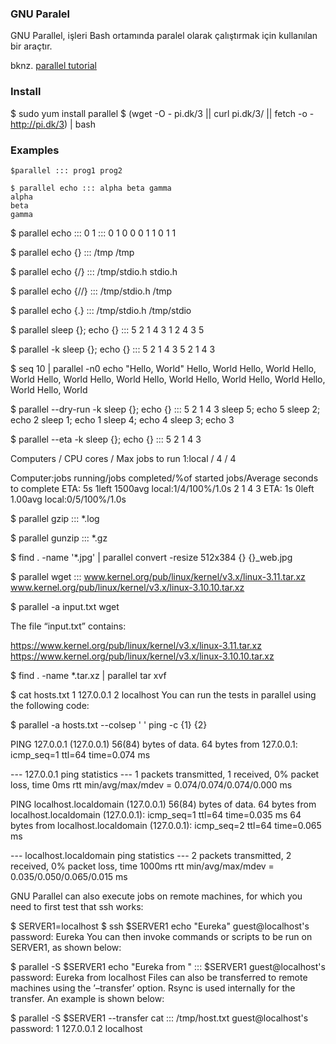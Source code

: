 ### GNU Paralel

GNU Parallel, işleri Bash ortamında paralel olarak çalıştırmak için kullanılan bir araçtır.

bknz. [parallel tutorial](https://www.gnu.org/software/parallel/parallel_tutorial.html)

### Install

   $ sudo yum install parallel
   $ (wget -O - pi.dk/3 || curl pi.dk/3/ ||    fetch -o - http://pi.dk/3) | bash

### Examples

    $parallel ::: prog1 prog2

    $ parallel echo ::: alpha beta gamma
    alpha
    beta
    gamma

$ parallel echo ::: 0 1 ::: 0 1
0 0
0 1
1 0
1 1

$ parallel echo {} ::: /tmp
/tmp

$ parallel echo {/} ::: /tmp/stdio.h
stdio.h

$ parallel echo {//} ::: /tmp/stdio.h
/tmp

$ parallel echo {.} ::: /tmp/stdio.h
/tmp/stdio

$ parallel sleep {}\; echo {} ::: 5 2 1 4 3
1
2
4
3
5

$ parallel -k sleep {}\; echo {} ::: 5 2 1 4 3
5
2
1
4
3

$ seq 10 | parallel -n0 echo "Hello, World"
Hello, World
Hello, World
Hello, World
Hello, World
Hello, World
Hello, World
Hello, World
Hello, World
Hello, World
Hello, World

$ parallel --dry-run -k sleep {}\; echo {} ::: 5 2 1 4 3
sleep 5; echo 5
sleep 2; echo 2
sleep 1; echo 1
sleep 4; echo 4
sleep 3; echo 3

$ parallel --eta -k sleep {}\; echo {} ::: 5 2 1 4 3

Computers / CPU cores / Max jobs to run
1:local / 4 / 4

Computer:jobs running/jobs completed/%of started jobs/Average seconds to complete
ETA: 5s 1left 1500avg  local:1/4/100%/1.0s 
2
1
4
3
ETA: 1s 0left 1.00avg  local:0/5/100%/1.0s 

$ parallel gzip ::: *.log

$ parallel gunzip ::: *.gz

$ find . -name '*.jpg' | parallel convert -resize 512x384 {} {}_web.jpg

$ parallel wget ::: www.kernel.org/pub/linux/kernel/v3.x/linux-3.11.tar.xz \
                    www.kernel.org/pub/linux/kernel/v3.x/linux-3.10.10.tar.xz

$ parallel -a input.txt wget

The file “input.txt” contains:

https://www.kernel.org/pub/linux/kernel/v3.x/linux-3.11.tar.xz
https://www.kernel.org/pub/linux/kernel/v3.x/linux-3.10.10.tar.xz

$ find . -name \*.tar.xz | parallel tar xvf

$ cat hosts.txt 
1 127.0.0.1
2 localhost
You can run the tests in parallel using the following code:

$ parallel -a hosts.txt --colsep ' ' ping -c {1} {2}

PING 127.0.0.1 (127.0.0.1) 56(84) bytes of data.
64 bytes from 127.0.0.1: icmp_seq=1 ttl=64 time=0.074 ms

--- 127.0.0.1 ping statistics ---
1 packets transmitted, 1 received, 0% packet loss, time 0ms
rtt min/avg/max/mdev = 0.074/0.074/0.074/0.000 ms

PING localhost.localdomain (127.0.0.1) 56(84) bytes of data.
64 bytes from localhost.localdomain (127.0.0.1): icmp_seq=1 ttl=64 time=0.035 ms
64 bytes from localhost.localdomain (127.0.0.1): icmp_seq=2 ttl=64 time=0.065 ms

--- localhost.localdomain ping statistics ---
2 packets transmitted, 2 received, 0% packet loss, time 1000ms
rtt min/avg/max/mdev = 0.035/0.050/0.065/0.015 ms

GNU Parallel can also execute jobs on remote machines, for which you need to first test that ssh works:

$ SERVER1=localhost
$ ssh $SERVER1 echo "Eureka"
guest@localhost's password: 
Eureka
You can then invoke commands or scripts to be run on SERVER1, as shown below:

$  parallel -S $SERVER1 echo "Eureka from " ::: $SERVER1
guest@localhost's password: 
Eureka from localhost
Files can also be transferred to remote machines using the ’–transfer’ option. Rsync is used internally for the transfer. An example is shown below:

$  parallel -S $SERVER1 --transfer cat ::: /tmp/host.txt 
guest@localhost's password: 
1 127.0.0.1
2 localhost









